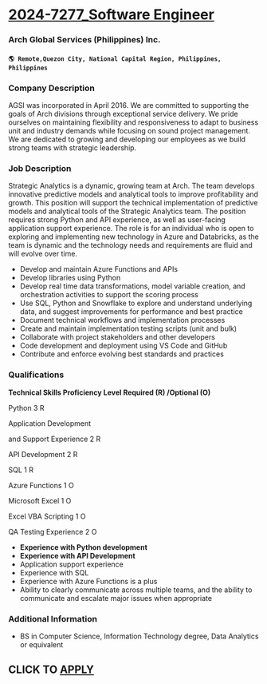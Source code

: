 # [2024-7277_Software Engineer](https://www.remotewlb.com/apply/2024-7277-software-engineer)  
### Arch Global Services (Philippines) Inc.  
#### `🌎 Remote,Quezon City, National Capital Region, Philippines, Philippines`  

### **Company Description**

AGSI was incorporated in April 2016. We are committed to supporting the goals of Arch divisions through exceptional service delivery. We pride ourselves on maintaining flexibility and responsiveness to adapt to business unit and industry demands while focusing on sound project management. We are dedicated to growing and developing our employees as we build strong teams with strategic leadership.

###  **Job Description**

Strategic Analytics is a dynamic, growing team at Arch. The team develops innovative predictive models and analytical tools to improve profitability and growth. This position will support the technical implementation of predictive models and analytical tools of the Strategic Analytics team. The position requires strong Python and API experience, as well as user-facing application support experience. The role is for an individual who is open to exploring and implementing new technology in Azure and Databricks, as the team is dynamic and the technology needs and requirements are fluid and will evolve over time.

  * Develop and maintain Azure Functions and APIs
  * Develop libraries using Python
  * Develop real time data transformations, model variable creation, and orchestration activities to support the scoring process
  * Use SQL, Python and Snowflake to explore and understand underlying data, and suggest improvements for performance and best practice
  * Document technical workflows and implementation processes
  * Create and maintain implementation testing scripts (unit and bulk)
  * Collaborate with project stakeholders and other developers
  * Code development and deployment using VS Code and GitHub
  * Contribute and enforce evolving best standards and practices

###  **Qualifications**

 **Technical Skills Proficiency Level Required (R) /Optional (O)**

Python 3 R

Application Development

and Support Experience 2 R

API Development 2 R

SQL 1 R

Azure Functions 1 O

Microsoft Excel 1 O

Excel VBA Scripting 1 O

QA Testing Experience 2 O

  *  **Experience with Python development**
  *  **Experience with API Development**
  * Application support experience
  * Experience with SQL
  * Experience with Azure Functions is a plus
  * Ability to clearly communicate across multiple teams, and the ability to communicate and escalate major issues when appropriate

###  **Additional Information**

  * BS in Computer Science, Information Technology degree, Data Analytics or equivalent

  
## CLICK TO [APPLY](https://www.remotewlb.com/apply/2024-7277-software-engineer)


